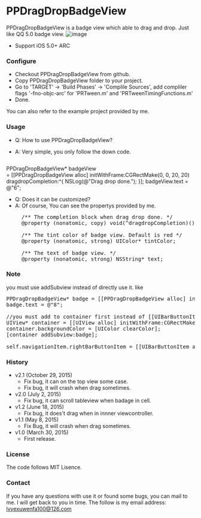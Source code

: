 # PPDragDropBadgeView
PPDragDropBadgeView is a badge view which able to drag and drop. Just like QQ 5.0 badge view.
![image](https://github.com/smallmuou/PPDragDropBadgeView/blob/master/PPDragDropBadgeView.gif)

* Support iOS 5.0+ ARC

### Configure
* Checkout PPDragDropBadgeView from github.
* Copy PPDragDropBadgeView folder to your project.
* Go to 'TARGET' -> 'Build Phases' -> 'Complile Sources', add compliler flags '-fno-objc-arc' for 'PRTween.m' and 'PRTweenTimingFunctions.m'
* Done.

You can also refer to the example project provided by me.

### Usage
* Q: How to use PPDragDropBadgeView? 
* A: Very simple, you only follow the down code.

	<pre>
PPDragDropBadgeView* badgeView \
= [[PPDragDropBadgeView alloc] initWithFrame:CGRectMake(0, 0, 20, 20) dragdropCompletion:^{
                                                         NSLog(@"Drag drop done.");
                                           }];
badgeView.text = @"6";
</pre>

* Q: Does it can be customized?
* A: Of course, You can see the propertys provided by me.
	<pre>
	/** The completion block when drag drop done. */
	@property (nonatomic, copy) void(^dragdropCompletion)();
	
	/** The tint color of badge view. Default is red */
	@property (nonatomic, strong) UIColor* tintColor;
	
	/** The text of badge view. */
	@property (nonatomic, strong) NSString* text;
</pre>

### Note
you must use addSubview instead of directly use it. like 
<pre>
PPDragDropBadgeView* badge = [[PPDragDropBadgeView alloc] initWithFrame:CGRectMake(10, 10, 25, 25)];
badge.text = @"8";

//you must add to container first instead of [[UIBarButtonItem alloc] initWithCustomView:badge]
UIView* container = [[UIView alloc] initWithFrame:CGRectMake(0, 0, 50, 50)];
container.backgroundColor = [UIColor clearColor];
[container addSubview:badge];

self.navigationItem.rightBarButtonItem = [[UIBarButtonItem alloc] initWithCustomView:container];</pre>

### History
* v2.1 (October 29, 2015)
	* Fix bug, it can on the top view some case.
	* Fix bug, it will crash when drag sometimes.
* v2.0 (July 2, 2015)
	* Fix bug, it can scroll tableview when badage in cell.
* v1.2 (June 18, 2015)
	* Fix bug, it does't drag when in innner viewcontroller.
* v1.1 (May 8, 2015)
	* Fix Bug, it will crash when drag sometimes.
* v1.0 (March 30, 2015)
	* First release.

### License
The code follows MIT Lisence.

### Contact
If you have any questions with use it or found some bugs, you can mail to me. I will get back to you in time. The follow is my email address:
lvyexuwenfa100@126.com